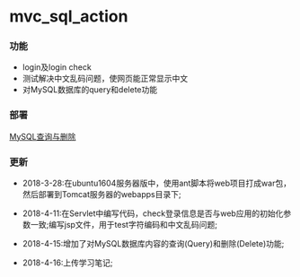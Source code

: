 # mvc_sql_action


### 功能
 - login及login check
 - 测试解决中文乱码问题，使网页能正常显示中文
 - 对MySQL数据库的query和delete功能


### 部署

[MySQL查询与删除](http://47.106.11.169:8080/mvc_sql_action/mvc_started_page.jsp)
 
### 更新

 - 2018-3-28:在ubuntu1604服务器版中，使用ant脚本将web项目打成war包，然后部署到Tomcat服务器的webapps目录下;

 - 2018-4-11:在Servlet中编写代码，check登录信息是否与web应用的初始化参数一致;编写jsp文件，用于test字符编码和中文乱码问题;

 - 2018-4-15:增加了对MySQL数据库内容的查询(Query)和删除(Delete)功能;

 - 2018-4-16:上传学习笔记;


